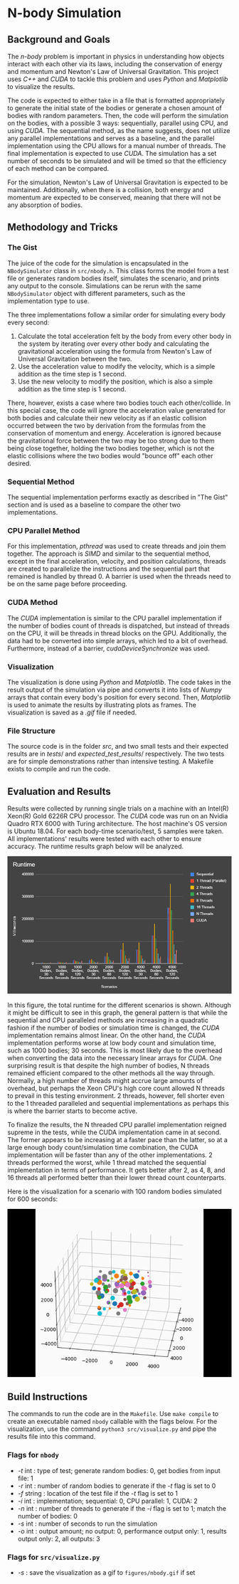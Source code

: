 # N-body Simulation

## Background and Goals

The *n-body* problem is important in physics in understanding how objects interact with each other via its laws, including the conservation of energy and momentum and Newton's Law of Universal Gravitation. This project uses *C++* and *CUDA* to tackle this problem and uses *Python* and *Matplotlib* to visualize the results.

The code is expected to either take in a file that is formatted appropriately to generate the initial state of the bodies or generate a chosen amount of bodies with random parameters. Then, the code will perform the simulation on the bodies, with a possible 3 ways: sequentially, parallel using CPU, and using *CUDA*. The sequential method, as the name suggests, does not utilize any parallel implementations and serves as a baseline, and the parallel implementation using the CPU allows for a manual number of threads. The final implementation is expected to use *CUDA*. The simulation has a set number of seconds to be simulated and will be timed so that the efficiency of each method can be compared. 

For the simulation, Newton's Law of Universal Gravitation is expected to be maintained. Additionally, when there is a collision, both energy and momentum are expected to be conserved, meaning that there will not be any absorption of bodies.

## Methodology and Tricks

### The Gist

The juice of the code for the simulation is encapsulated in the `NBodySimulator` class in `src/nbody.h`. This class forms the model from a test file or generates random bodies itself, simulates the scenario, and prints any output to the console. Simulations can be rerun with the same `NBodySimulator` object with different parameters, such as the implementation type to use. 

The three implementations follow a similar order for simulating every body every second:

1. Calculate the total acceleration felt by the body from every other body in the system by iterating over every other body and calculating the gravitational acceleration using the formula from Newton's Law of Universal Gravitation between the two.
2. Use the acceleration value to modify the velocity, which is a simple addition as the time step is 1 second.
3. Use the new velocity to modify the position, which is also a simple addition as the time step is 1 second.

There, however, exists a case where two bodies touch each other/collide. In this special case, the code will ignore the acceleration value generated for both bodies and calculate their new velocity as if an elastic collision occurred between the two by derivation from the formulas from the conservation of momentum and energy. Acceleration is ignored because the gravitational force between the two may be too strong due to them being close together, holding the two bodies together, which is not the elastic collisions where the two bodies would "bounce off" each other desired.

### Sequential Method

The sequential implementation performs exactly as described in "The Gist" section and is used as a baseline to compare the other two implementations.

### CPU Parallel Method

For this implementation, *pthread* was used to create threads and join them together. The approach is *SIMD* and similar to the sequential method, except in the final acceleration, velocity, and position calculations, threads are created to parallelize the instructions and the sequential part that remained is handled by thread 0. A barrier is used when the threads need to be on the same page before proceeding. 

### CUDA Method

The *CUDA* implementation is similar to the CPU parallel implementation if the number of bodies count of threads is dispatched, but instead of threads on the CPU, it will be threads in thread blocks on the GPU. Additionally, the data had to be converted into simple arrays, which led to a bit of overhead. Furthermore, instead of a barrier, *cudaDeviceSynchronize* was used. 

### Visualization

The visualization is done using *Python* and *Matplotlib*. The code takes in the result output of the simulation via pipe and converts it into lists of *Numpy* arrays that contain every body's position for every second. Then,  *Matplotlib* is used to animate the results by illustrating plots as frames. The visualization is saved as a *.gif* file if needed.

### File Structure

The source code is in the folder $src$, and two small tests and their expected results are in $tests/$ and $expected\_test\_results/$ respectively. The two tests are for simple demonstrations rather than intensive testing. A Makefile exists to compile and run the code.

## Evaluation and Results

Results were collected by running single trials on a machine with an Intel(R) Xeon(R) Gold 6226R CPU processor. The *CUDA* code was run on an Nvidia Quadro RTX 6000 with Turing architecture. The host machine's OS version is Ubuntu 18.04. For each body-time scenario/test, 5 samples were taken. All implementations' results were tested with each other to ensure accuracy. The runtime results graph below will be analyzed.

![Performance Runtime Test Graph](https://github.com/wentao-yang/nbody/blob/main/figures/runtime_graph.PNG?raw=true)

In this figure, the total runtime for the different scenarios is shown. Although it might be difficult to see in this graph, the general pattern is that while the sequential and CPU paralleled methods are increasing in a quadratic fashion if the number of bodies or simulation time is changed, the *CUDA* implementation remains almost linear. On the other hand, the *CUDA* implementation performs worse at low body count and simulation time, such as 1000 bodies; 30 seconds. This is most likely due to the overhead when converting the data into the necessary linear arrays for *CUDA*. One surprising result is that despite the high number of bodies, N threads remained efficient compared to the other methods all the way through. Normally, a high number of threads might accrue large amounts of overhead, but perhaps the Xeon CPU's high core count allowed N threads to prevail in this testing environment. 2 threads, however, fell shorter even to the 1 threaded paralleled and sequential implementations as perhaps this is where the barrier starts to become active. 

To finalize the results, the N threaded CPU parallel implementation reigned supreme in the tests, while the CUDA implementation came in at second. The former appears to be increasing at a faster pace than the latter, so at a large enough body count/simulation time combination, the CUDA implementation will be faster than any of the other implementations. 2 threads performed the worst, while 1 thread matched the sequential implementation in terms of performance. It gets better after 2, as 4, 8, and 16 threads all performed better than their lower thread count counterparts. 

Here is the visualization for a scenario with 100 random bodies simulated for 600 seconds:

![Visualization for Scenario with 100 Random Bodies for 600 Seconds](https://github.com/wentao-yang/nbody/blob/main/figures/random_r100_s600_results.gif?raw=true)

## Build Instructions

The commands to run the code are in the `Makefile`. Use `make compile` to create an executable named `nbody` callable with the flags below. For the visualization, use the command `python3 src/visualize.py` and pipe the results file into this command.

### Flags for `nbody`

- *-t* int : type of test; generate random bodies: 0, get bodies from input file: 1
- *-r* int : number of random bodies to generate if the *-t* flag is set to 0
- *-f* string : location of the test file if the *-t* flag is set to 1
- *-i* int : implementation; sequential: 0, CPU parallel: 1, CUDA: 2
- *-n* int : number of threads to generate if the *-i* flag is set to 1; match the number of bodies: 0
- *-s* int : number of seconds to run the simulation
- *-o* int : output amount; no output: 0, performance output only: 1, results output only: 2, all outputs: 3

### Flags for `src/visualize.py`

- *-s* : save the visualization as a gif to `figures/nbody.gif` if set
